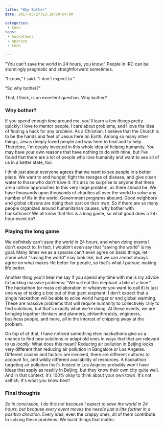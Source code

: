 ```yaml
---
title: "Why Bother"
date: 2017-05-27T12:18:00-04:00

categories:
 - tech
tags:
 - hackathons
 - opinion
 - tech

---
```



"You can't save the world in 24 hours, you know." People in IRC can be stunningly pragmatic and straightforward sometimes. 

"I know," I said. "I don't expect to."

"So why bother?"

That, I think, is an excellent question. Why bother?

### Why bother?

If you spend enough time around me, you'll learn a few things pretty quickly: I love to mentor people, I care about problems, and I love the idea of finding a hack for any problem. As a Christian, I believe that the Church is to be the hands and feet of Jesus here on Earth. Among so many other things, Jesus deeply loved people and was here to heal and to help. Therefore, I'm deeply invested in this whole idea of helping humanity. You may have your own reasons that have nothing to do with mine, but I've found that there are a lot of people who love humanity and want to see all of us in a better state, too.

I think just about everyone agrees that we want to see people in a better place. We  want to end hunger, fight the ravages of disease, and give clean water to those who don't have it. It's also no surprise to anyone that there are a million approaches to this very large problem, as there should be. We have thousands upon thousands of charities all over the world to solve any number of ills in the world. Government programs abound. Good neighbors and global citizens are doing their part on their own. So if there are so many people organized around humanitarian causes, why bother with hackathons? We all know that this is a long game, so what good does a 24-hour event do?

### Playing the long game

We definitely can't save the world in 24 hours, and when doing events I don't expect to. In fact, I wouldn't even say that "saving the world" is my goal. Many times we as a species can't even agree on basic things, let alone what "saving the world" may look like, but we can almost always agree on what makes life better for people, so that's what I pursue: making life better. 

Another thing you'll hear me say if you spend any time with me is my advice to tackling massive problems: "We will eat this elephant a bite at a time." The hackathon (or mass collaboration or whatever you want to call it) is just one way of taking a bite out of that giant elephant. I don't expect that a single hackathon will be able to solve world hunger or end global warming. These are massive problems that will require humanity to collectively rally to find solutions, but that's exactly what we're doing. At these events, we are bringing together thinkers and planners, philanthropists, engineers, business people, and more, all in the interest of chipping away at the problem.

On top of of that, I have noticed something else: hackathons give us a chance to find new solutions or adapt old ones in ways that that are relevant to us _locally_. What does this mean? Reducing air pollution in Beijing looks very different than reducing air pollution in Bangalore or Los Angeles. Different causes and factors are involved, there are different cultures to account for, and wildly different availability of resources. A hackathon targeting air pollution that's hosted in Los Angeles probably won't have ideas that apply as readily in Beijing, but they know their own city quite well. And in that context, it's 100% okay to think about your own town. It's not selfish; it's what you know best! 

### Final thoughts
*So in conclusion, I do this not because I expect to save the world in 24 hours, but because every event moves the needle just a litte further in a positive direction*. Every idea, even the crappy ones, all of them contribute to solving these problems. We build things that matter.
